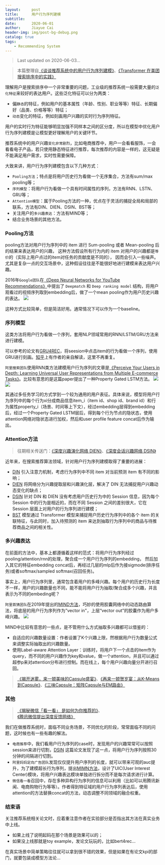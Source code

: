 ```yaml
---
layout:     post
title:      用户行为序列建模
subtitle:   
date:       2020-06-01
author:     Jiayue Cai
header-img: img/post-bg-debug.png
catalog: true
tags:
    - Recommending System
---
```



> Last updated on 2020-06-03... 

> 本篇整理自[《谈谈推荐系统中的用户行为序列建模》](https://zhuanlan.zhihu.com/p/138136777?utm_source=qq&utm_medium=social&utm_oi=566394839504048128)、[《Transformer 在美团搜索排序中的实践》](https://tech.meituan.com/2020/04/16/transformer-in-meituan.html)

理解用户是搜索排序中一个非常重要的问题，工业级的推荐系统一般需要大量的`泛化特征`来较好的表达用户。这些泛化特征可以分为两类：
- 偏`静态`的特征，例如用户的基本属性（年龄、性别、职业等等）特征、长期偏好（品类、价格等等）特征；
- `动态`变化的特征，例如刻画用户兴趣的实时行为序列特征。

用户的实时行为特征能够明显加强不同样本之间的区分度，所以在模型中优化用户行为序列建模是让模型更好理解用户的关键环节。

推荐系统中的用户兴趣`变化非常剧烈`，比如电商推荐中，用户一会看看服饰，一会看看电子产品，若只使用静态特征进行推荐，每次推荐的内容是一样的，这无疑是不能满足用户需求，实时性需要保障。

大致来讲，用户行为序列建模包含以下几种方式：
- `Pooling方法`；特点是将用户历史行为看做一个无序集合，方法有sum/max pooling等；
- `序列模型`：将用户行为看做一个具有时间属性的序列，方法有RNN、LSTN、GRU等；
- `Attention模型`：属于Pooling方法的一种，优点在于灵活的捕捉全局和局部的联系，方法有DIN、DIEN、DSIN、BST等；
- 关注用户的`多兴趣表达`：方法有MIND等；
- 结合业务场景的其他方法。

### Pooling方法

pooling方法对用户行为序列中的 item 进行 Sum-pooling 或者 Mean-pooling 后的结果来表达用户的兴趣，
这种方法假设所有行为内的 item 对用户的兴趣都是`等价`的（实际上用户点过的item对任务的贡献度是不同的），
因而会引入一些噪声。尤其是复杂一点的交互场景中，这种假设往往是不能很好地进行建模来表达用户兴趣。

2016年`Google团队`在[《Deep Neural Networks for YouTube Recommendations》](https://static.googleusercontent.com/media/research.google.com/zh-CN//pubs/archive/45530.pdf)中提出了 `Deepmatch` 和 `Deep ranking model` 结构，将用户观看过的视频序列取到embedding后，做了一个mean pooling作为用户历史兴趣的表达。
![](/img/post/20200601/1.png)

这种方式比较简单，但是简洁好用。通常情况下可以作为一个baseline。


### 序列模型

这类方法将用户行为看做一个序列，套用NLP领域常用的RNN/LSTM/GRU方法来进行建模。

可以参考的论文有[GRU4REC](https://arxiv.org/abs/1511.06939)，将seesion中点击item的行为看做一个序列，使用GRU进行刻画。[知乎](https://zhuanlan.zhihu.com/p/30720579)上有作者的亲自解读，这里不再重复。

`阿里搜索团队`使用RNN类方法建模用户行为序列的文章是[《Perceive Your Users in Depth: Learning Universal User Representations from Multiple E-commerce Tasks》](https://arxiv.org/abs/1805.10727)。比较有意思的是这篇paper提出了一种Property Gated LSTM方法。
![](/img/post/20200601/2.png)
![](/img/post/20200601/3.png)

其通过多任务学习的方式学到一个较为通用的用户表征。具体来说，模型将用户行为序列中的每个行为xi分成商品信息item_i（item id、shop id、brand id）和行为属性property_i（场景、时间等上下文），经过embedding层得到embedding后，经过一个Property Gated LSTM层后，得到每个行为节点的隐状态，使用attention网络对隐状态进行加权，然后和user profile feature concat后作为输出。


### Attention方法

> 往期相关传送门：[《深度兴趣演化网络 DIEN》](https://coladrill.github.io/2019/02/04/%E6%B7%B1%E5%BA%A6%E5%85%B4%E8%B6%A3%E6%BC%94%E5%8C%96%E7%BD%91%E7%BB%9C-DIEN/)、[《深度会话兴趣网络 DSIN》](https://coladrill.github.io/2019/05/21/%E6%B7%B1%E5%BA%A6%E4%BC%9A%E8%AF%9D%E5%85%B4%E8%B6%A3%E7%BD%91%E7%BB%9C-DSIN/)

近年来，在搜索推荐算法领域，针对用户行为序列建模取得了重要的进展：
- [DIN](https://arxiv.org/abs/1706.06978) 引入注意力机制，考虑行为序列中不同 item 对当前预测 item 有不同的影响；
- [DIEN](https://arxiv.org/abs/1809.03672) 将网络分为兴趣提取层和兴趣演化层，解决了 DIN 无法捕捉用户兴趣动态变化的缺点；
- [DSIN](https://arxiv.org/abs/1905.06482) 针对 DIN 和 DIEN 没有考虑用户历史行为中的 Session 信息，因为每个 Session 中的行为是相近的，而在不同 Session 之间的差别很大，它在 Session 层面上对用户的行为序列进行建模；
- [BST](https://arxiv.org/abs/1905.06874) 模型通过 Transformer 模型来捕捉用户历史行为序列中的各个 item 的关联特征，与此同时，加入待预测的 item 来达到抽取行为序列中的商品与待推荐商品之间的相关性。


### 多兴趣表达

在前面的方法中，基本上都遵循着这样的范式：将用户行为序列经过pooling/attention/rnn的处理，聚合成一个用户行为序列的embedding，
然后加入其它的特征embedding concat后，再经过几层的mlp后作为接sigmode(排序任务)或者softmax/sampled softmax(召回任务)。

事实上，用户行为序列里，通常包含着用户的多峰兴趣。每个用户的历史行为长度不一样，用户的兴趣数量也不同，能不能将用户行为抽取/聚合成多个兴趣，并且表示为不同的embeding呢？

`阿里首猜团队`在2019年提出的[MIND方法](https://arxiv.org/pdf/1904.08030.pdf)，巧妙的使用胶囊网络中的动态路由算法，将底层的用户行为序列作为”vector in"，上层“vector out”的胶囊作为用户多峰兴趣。
![](/img/post/20200601/4.png)

MIND中比较有意思的一些点，是不管用什么方式抽取多兴趣都可以借鉴的：
- 自适应的兴趣数量设置：作者设置了K个兴趣上限，然根据用户行为数量公式来调整实际抽取出的兴趣数量。
- 使用Label-aware Attention Layer：训练时，将用户下一个点击的item作为query，而不同的用户兴趣作为key和value，做一个attention，并且可以通过超参p来对attention分布进行控制。而在线上，每个用户兴趣向量分开进行召回。

> [《揭开迷雾，来一顿美味的Capsule盛宴》](https://kexue.fm/archives/4819)、[《再来一顿贺岁宴：从K-Means到Capsule》](https://kexue.fm/archives/5112)、[《三味Capsule：矩阵Capsule与EM路由》](https://kexue.fm/archives/5155)

### 其他

> [《揭秘微信「看一看」 是如何为你推荐的》](https://mp.weixin.qq.com/s?__biz=MjM5ODYwMjI2MA==&mid=2649745580&idx=1&sn=572b483c59b7d17baadd80b2a8b5f4a1&chksm=bed37bd789a4f2c19ec79e453733800facbbb999414596275e13bee72a5a6561602b5f0682dc&mpshare=1&scene=23&srcid=&sharer_sharetime=1583492587473&sharer_shareid=cc983be31429dfbd5199d63f0d94b825#rd)、[《腾讯微信提出深度反馈网络》](https://mp.weixin.qq.com/s/Z6oVg-8F9vpQihxSV4717g)

我们在做推荐系统时，面临不同业务场景，不同优化的阶段，常常面临不同的问题，这时候也有一些有趣的解法。
- `电商推荐`中，我们看用户行为序列的case时，发现用户的兴趣常常可以按照session来进行切割，[DSIN](https://arxiv.org/abs/1905.06482) 这篇论文发现了这一点，将用户行为序列按照30分钟的间隔进行切割。
- `阿里妈妈定向广告团队`发现仅仅提升用户序列的长度，就可以带来可观的auc提升，为了建模超长行为序列，提出[MIMN方法](https://arxiv.org/abs/1905.09248)，设计了UIC(User Interest Center)模块，将用户兴趣表达模块单独进行拆分而不是每次请求进行计算。
- `微信看一看`召回中，存在多种异构行为序列的信息可以利用（比如可以用腾讯新闻、电商购物行为等等）。作者得到特征域的用户行为序列表达后，使用attention的方法替换concat的方法，动态调整不同领域的融合权重。

### 结束语

关注推荐系统相关论文时，应着重注意作者在实验部分是否指出其方法在真实业务中上线。
- 如果上线了说明起码在那个场景是效果可以的；
- 如果没上线那就是toy example，发论文玩玩的，比如bert4rec...

在真实场景中简单策略往往就可以拿到很不错的效果，但是如果在有论文kpi的部门，就要包装成模型方法论...






